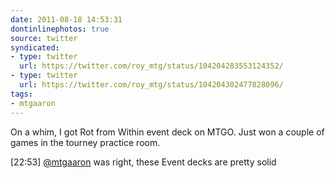 ```yaml
---
date: 2011-08-18 14:53:31
dontinlinephotos: true
source: twitter
syndicated:
- type: twitter
  url: https://twitter.com/roy_mtg/status/104204283553124352/
- type: twitter
  url: https://twitter.com/roy_mtg/status/104204302477828096/
tags:
- mtgaaron
---
```


On a whim, I got Rot from Within event deck on MTGO. Just won a couple of games in the tourney practice room.

<time>[22:53]</time> [@mtgaaron](https://twitter.com/mtgaaron/) was right, these Event decks are pretty solid